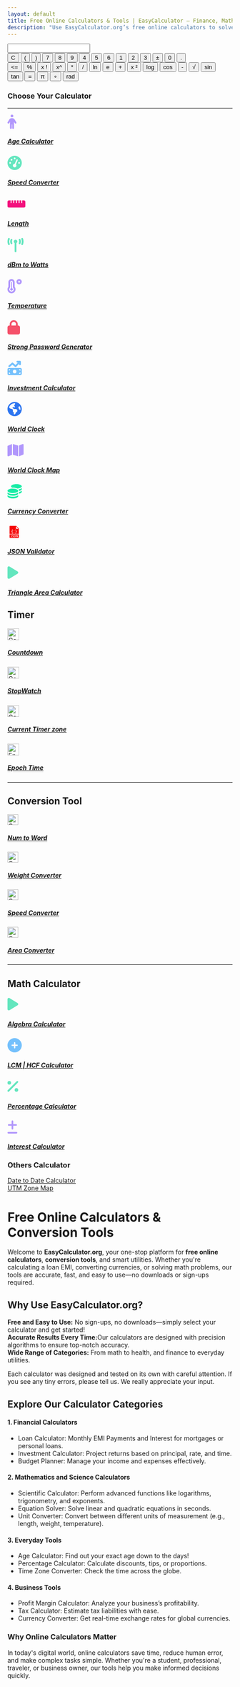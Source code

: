 ```yaml
---
layout: default
title: Free Online Calculators & Tools | EasyCalculator – Finance, Math & More
description: "Use EasyCalculator.org’s free online calculators to solve finance, math, and everyday problems in seconds. No sign-ups, no downloads—just fast and accurate results. "
---
```

<link rel="stylesheet" href="{{ '/assets/css/calculator.css' | relative_url }}">
<!-- Calculator start -->
<div class="calculator">
<input type="text" id="screen" maxlength="20">
<div class="calc-buttons">
<div class="functions-one">
        <button class="button triggers">C</button>
        <button class="button basic-stuff">(</button>
        <button class="button basic-stuff">)</button>
        <button class="button numbers">7</button>
        <button class="button numbers">8</button>
        <button class="button numbers">9</button>
        <button class="button numbers">4</button>
        <button class="button numbers">5</button>
        <button class="button numbers">6</button>
        <button class="button numbers">1</button>
        <button class="button numbers">2</button>
        <button class="button numbers">3</button>
        <button class="button basic-stuff">±</button>
        <button class="button numbers">0</button>
        <button class="button basic-stuff">.</button>
</div>   
 <div class="functions-two">
            <button class="button triggers">&#60;=</button>
            <button class="button complex-stuff">%</button>
            <button class="button complex-stuff">x !</button>
            <button class="button complex-stuff">x^</button>
            <button class="button basic-stuff">*</button>
            <button class="button basic-stuff">/</button>
            <button class="button complex-stuff">ln</button>
            <button class="button complex-stuff">e</button>
            <button class="button basic-stuff">+</button>
            <button class="button complex-stuff">x ²</button>
            <button class="button complex-stuff">log</button>
            <button class="button complex-stuff">cos</button>
            <button class="button basic-stuff">-</button>
            <button class="button complex-stuff">√</button>
            <button class="button complex-stuff">sin</button>
            <button class="button complex-stuff">tan</button>
            <button class="button triggers">=</button>
            <button class="button complex-stuff">&#x003C0;</button>
            <button class="button complex-stuff">∘</button>
            <button class="button complex-stuff">rad</button>
        </div>
      </div>
    </div>
<!-- calculator end -->


<!-- Article -->
<div class="container py-5">
    <h3 class="text-center mb-4">Choose Your Calculator</h3>
<hr>
<!-- Age Calculator-->
<div class="row g-4 p-3 "><div class="col-md-3 g-4 p-3 "><a class="text-decoration-none" href="/age-calculator"><div class="calculator-box text-center"><svg xmlns="http://www.w3.org/2000/svg" height="32" width="20" viewBox="0 0 320 512"><path fill="#B197FC" d="M112 48a48 48 0 1 1 96 0 48 48 0 1 1 -96 0zm40 304l0 128c0 17.7-14.3 32-32 32s-32-14.3-32-32l0-223.1L59.4 304.5c-9.1 15.1-28.8 20-43.9 10.9s-20-28.8-10.9-43.9l58.3-97c17.4-28.9 48.6-46.6 82.3-46.6l29.7 0c33.7 0 64.9 17.7 82.3 46.6l58.3 97c9.1 15.1 4.2 34.8-10.9 43.9s-34.8 4.2-43.9-10.9L232 256.9 232 480c0 17.7-14.3 32-32 32s-32-14.3-32-32l0-128-16 0z"/></svg><h5>Age Calculator</h5></div></a></div>

<!-- speed -->
<div class="col-md-3 g-4 p-3  "><a class="text-decoration-none" href="/kmp-to-mph"><div class="calculator-box text-center"><svg xmlns="http://www.w3.org/2000/svg" height="32" width="32" viewBox="0 0 512 512"><path fill="#63E6BE" d="M0 256a256 256 0 1 1 512 0A256 256 0 1 1 0 256zM288 96a32 32 0 1 0 -64 0 32 32 0 1 0 64 0zM256 416c35.3 0 64-28.7 64-64c0-17.4-6.9-33.1-18.1-44.6L366 161.7c5.3-12.1-.2-26.3-12.3-31.6s-26.3 .2-31.6 12.3L257.9 288c-.6 0-1.3 0-1.9 0c-35.3 0-64 28.7-64 64s28.7 64 64 64zM176 144a32 32 0 1 0 -64 0 32 32 0 1 0 64 0zM96 288a32 32 0 1 0 0-64 32 32 0 1 0 0 64zm352-32a32 32 0 1 0 -64 0 32 32 0 1 0 64 0z"/></svg><h5>Speed Converter</h5> </div></a></div>
<!-- length -->
<div class="col-md-3 g-4 p-3  "><a class="text-decoration-none" href="/length-converter"><div class="calculator-box text-center"><svg xmlns="http://www.w3.org/2000/svg" height="32" width="40" viewBox="0 0 640 512"><path fill="#f3127e" d="M0 336c0 26.5 21.5 48 48 48l544 0c26.5 0 48-21.5 48-48l0-160c0-26.5-21.5-48-48-48l-64 0 0 80c0 8.8-7.2 16-16 16s-16-7.2-16-16l0-80-64 0 0 80c0 8.8-7.2 16-16 16s-16-7.2-16-16l0-80-64 0 0 80c0 8.8-7.2 16-16 16s-16-7.2-16-16l0-80-64 0 0 80c0 8.8-7.2 16-16 16s-16-7.2-16-16l0-80-64 0 0 80c0 8.8-7.2 16-16 16s-16-7.2-16-16l0-80-64 0c-26.5 0-48 21.5-48 48L0 336z"/></svg><h5>Length</h5></div></a></div>
<!-- telecom -->
<div class="col-md-3 g-4 p-3  "><a class="text-decoration-none" href="/dbm-to-watt"> <div class="calculator-box text-center"><svg xmlns="http://www.w3.org/2000/svg" height="32" width="36" viewBox="0 0 576 512"><path fill="#63E6BE" d="M80.3 44C69.8 69.9 64 98.2 64 128s5.8 58.1 16.3 84c6.6 16.4-1.3 35-17.7 41.7s-35-1.3-41.7-17.7C7.4 202.6 0 166.1 0 128S7.4 53.4 20.9 20C27.6 3.6 46.2-4.3 62.6 2.3S86.9 27.6 80.3 44zM555.1 20C568.6 53.4 576 89.9 576 128s-7.4 74.6-20.9 108c-6.6 16.4-25.3 24.3-41.7 17.7S489.1 228.4 495.7 212c10.5-25.9 16.3-54.2 16.3-84s-5.8-58.1-16.3-84C489.1 27.6 497 9 513.4 2.3s35 1.3 41.7 17.7zM352 128c0 23.7-12.9 44.4-32 55.4L320 480c0 17.7-14.3 32-32 32s-32-14.3-32-32l0-296.6c-19.1-11.1-32-31.7-32-55.4c0-35.3 28.7-64 64-64s64 28.7 64 64zM170.6 76.8C163.8 92.4 160 109.7 160 128s3.8 35.6 10.6 51.2c7.1 16.2-.3 35.1-16.5 42.1s-35.1-.3-42.1-16.5c-10.3-23.6-16-49.6-16-76.8s5.7-53.2 16-76.8c7.1-16.2 25.9-23.6 42.1-16.5s23.6 25.9 16.5 42.1zM464 51.2c10.3 23.6 16 49.6 16 76.8s-5.7 53.2-16 76.8c-7.1 16.2-25.9 23.6-42.1 16.5s-23.6-25.9-16.5-42.1c6.8-15.6 10.6-32.9 10.6-51.2s-3.8-35.6-10.6-51.2c-7.1-16.2 .3-35.1 16.5-42.1s35.1 .3 42.1 16.5z"/></svg><h5>dBm to Watts</h5></div></a></div>
<!-- temperature-->
<div class="col-md-3 g-4 p-3  "><a class="text-decoration-none" href="/celsius-to-fahrenheit"><div class="calculator-box text-center"><svg xmlns="http://www.w3.org/2000/svg" height="32" width="32" viewBox="0 0 512 512"><path fill="#B197FC" d="M416 64a32 32 0 1 1 0 64 32 32 0 1 1 0-64zm0 128A96 96 0 1 0 416 0a96 96 0 1 0 0 192zM96 112c0-26.5 21.5-48 48-48s48 21.5 48 48l0 164.5c0 17.3 7.1 31.9 15.3 42.5C217.8 332.6 224 349.5 224 368c0 44.2-35.8 80-80 80s-80-35.8-80-80c0-18.5 6.2-35.4 16.7-48.9C88.9 308.4 96 293.8 96 276.5L96 112zM144 0C82.1 0 32 50.2 32 112l0 164.4c0 .1-.1 .3-.2 .6c-.2 .6-.8 1.6-1.7 2.8C11.2 304.2 0 334.8 0 368c0 79.5 64.5 144 144 144s144-64.5 144-144c0-33.2-11.2-63.8-30.1-88.1c-.9-1.2-1.5-2.2-1.7-2.8c-.1-.3-.2-.5-.2-.6L256 112C256 50.2 205.9 0 144 0zm0 416c26.5 0 48-21.5 48-48c0-20.9-13.4-38.7-32-45.3L160 112c0-8.8-7.2-16-16-16s-16 7.2-16 16l0 210.7c-18.6 6.6-32 24.4-32 45.3c0 26.5 21.5 48 48 48z"/></svg><h5>Temperature</h5></div></a></div>

<!-- strong password-->
<div class="col-md-3 g-4 p-3  "><a class="text-decoration-none" href="/strong-password-generator"><div class="calculator-box text-center"><svg xmlns="http://www.w3.org/2000/svg" height="32" width="28" viewBox="0 0 448 512"><path fill="#f5516a" d="M144 144l0 48 160 0 0-48c0-44.2-35.8-80-80-80s-80 35.8-80 80zM80 192l0-48C80 64.5 144.5 0 224 0s144 64.5 144 144l0 48 16 0c35.3 0 64 28.7 64 64l0 192c0 35.3-28.7 64-64 64L64 512c-35.3 0-64-28.7-64-64L0 256c0-35.3 28.7-64 64-64l16 0z"/></svg><h5>Strong Password Generator</h5></div></a></div>
<!-- Investment -->
<div class="col-md-3 g-4 p-3  "><a class="text-decoration-none" href="/investment-calculator"><div class="calculator-box text-center"><svg xmlns="http://www.w3.org/2000/svg" height="32" width="32" viewBox="0 0 512 512"><path fill="#74C0FC" d="M470.7 9.4c3 3.1 5.3 6.6 6.9 10.3s2.4 7.8 2.4 12.2c0 0 0 .1 0 .1c0 0 0 0 0 0l0 96c0 17.7-14.3 32-32 32s-32-14.3-32-32l0-18.7L310.6 214.6c-11.8 11.8-30.8 12.6-43.5 1.7L176 138.1 84.8 216.3c-13.4 11.5-33.6 9.9-45.1-3.5s-9.9-33.6 3.5-45.1l112-96c12-10.3 29.7-10.3 41.7 0l89.5 76.7L370.7 64 352 64c-17.7 0-32-14.3-32-32s14.3-32 32-32l96 0s0 0 0 0c8.8 0 16.8 3.6 22.6 9.3l.1 .1zM0 304c0-26.5 21.5-48 48-48l416 0c26.5 0 48 21.5 48 48l0 160c0 26.5-21.5 48-48 48L48 512c-26.5 0-48-21.5-48-48L0 304zM48 416l0 48 48 0c0-26.5-21.5-48-48-48zM96 304l-48 0 0 48c26.5 0 48-21.5 48-48zM464 416c-26.5 0-48 21.5-48 48l48 0 0-48zM416 304c0 26.5 21.5 48 48 48l0-48-48 0zm-96 80a64 64 0 1 0 -128 0 64 64 0 1 0 128 0z"/></svg><h5>Investment Calculator</h5></div></a></div>


<!-- world clock -->
<div class="col-md-3 g-4 p-3  "><a class="text-decoration-none" href="/world-clock"><div class="calculator-box text-center"><svg xmlns="http://www.w3.org/2000/svg" height="32" width="32" viewBox="0 0 512 512"><path fill="#2d75f0" d="M57.7 193l9.4 16.4c8.3 14.5 21.9 25.2 38 29.8L163 255.7c17.2 4.9 29 20.6 29 38.5l0 39.9c0 11 6.2 21 16 25.9s16 14.9 16 25.9l0 39c0 15.6 14.9 26.9 29.9 22.6c16.1-4.6 28.6-17.5 32.7-33.8l2.8-11.2c4.2-16.9 15.2-31.4 30.3-40l8.1-4.6c15-8.5 24.2-24.5 24.2-41.7l0-8.3c0-12.7-5.1-24.9-14.1-33.9l-3.9-3.9c-9-9-21.2-14.1-33.9-14.1L257 256c-11.1 0-22.1-2.9-31.8-8.4l-34.5-19.7c-4.3-2.5-7.6-6.5-9.2-11.2c-3.2-9.6 1.1-20 10.2-24.5l5.9-3c6.6-3.3 14.3-3.9 21.3-1.5l23.2 7.7c8.2 2.7 17.2-.4 21.9-7.5c4.7-7 4.2-16.3-1.2-22.8l-13.6-16.3c-10-12-9.9-29.5 .3-41.3l15.7-18.3c8.8-10.3 10.2-25 3.5-36.7l-2.4-4.2c-3.5-.2-6.9-.3-10.4-.3C163.1 48 84.4 108.9 57.7 193zM464 256c0-36.8-9.6-71.4-26.4-101.5L412 164.8c-15.7 6.3-23.8 23.8-18.5 39.8l16.9 50.7c3.5 10.4 12 18.3 22.6 20.9l29.1 7.3c1.2-9 1.8-18.2 1.8-27.5zM0 256a256 256 0 1 1 512 0A256 256 0 1 1 0 256z"/></svg><h5>World Clock</h5></div></a> </div>

<!-- world clock map -->
<div class="col-md-3 g-4 p-3  "><a class="text-decoration-none" href="/world-clock-map"><div class="calculator-box text-center"><svg xmlns="http://www.w3.org/2000/svg" height="32" width="36" viewBox="0 0 576 512"><path fill="#B197FC" d="M384 476.1L192 421.2l0-385.3L384 90.8l0 385.3zm32-1.2l0-386.5L543.1 37.5c15.8-6.3 32.9 5.3 32.9 22.3l0 334.8c0 9.8-6 18.6-15.1 22.3L416 474.8zM15.1 95.1L160 37.2l0 386.5L32.9 474.5C17.1 480.8 0 469.2 0 452.2L0 117.4c0-9.8 6-18.6 15.1-22.3z"/></svg><h5>World Clock Map</h5></div></a></div>
<!-- Currency Converter-->
<div class="col-md-3 g-4 p-3  "><a class="text-decoration-none" href="/currency"><div class="calculator-box text-center"><svg xmlns="http://www.w3.org/2000/svg" height="32" width="32" viewBox="0 0 512 512"><path fill="#18eca5" d="M512 80c0 18-14.3 34.6-38.4 48c-29.1 16.1-72.5 27.5-122.3 30.9c-3.7-1.8-7.4-3.5-11.3-5C300.6 137.4 248.2 128 192 128c-8.3 0-16.4 .2-24.5 .6l-1.1-.6C142.3 114.6 128 98 128 80c0-44.2 86-80 192-80S512 35.8 512 80zM160.7 161.1c10.2-.7 20.7-1.1 31.3-1.1c62.2 0 117.4 12.3 152.5 31.4C369.3 204.9 384 221.7 384 240c0 4-.7 7.9-2.1 11.7c-4.6 13.2-17 25.3-35 35.5c0 0 0 0 0 0c-.1 .1-.3 .1-.4 .2c0 0 0 0 0 0s0 0 0 0c-.3 .2-.6 .3-.9 .5c-35 19.4-90.8 32-153.6 32c-59.6 0-112.9-11.3-148.2-29.1c-1.9-.9-3.7-1.9-5.5-2.9C14.3 274.6 0 258 0 240c0-34.8 53.4-64.5 128-75.4c10.5-1.5 21.4-2.7 32.7-3.5zM416 240c0-21.9-10.6-39.9-24.1-53.4c28.3-4.4 54.2-11.4 76.2-20.5c16.3-6.8 31.5-15.2 43.9-25.5l0 35.4c0 19.3-16.5 37.1-43.8 50.9c-14.6 7.4-32.4 13.7-52.4 18.5c.1-1.8 .2-3.5 .2-5.3zm-32 96c0 18-14.3 34.6-38.4 48c-1.8 1-3.6 1.9-5.5 2.9C304.9 404.7 251.6 416 192 416c-62.8 0-118.6-12.6-153.6-32C14.3 370.6 0 354 0 336l0-35.4c12.5 10.3 27.6 18.7 43.9 25.5C83.4 342.6 135.8 352 192 352s108.6-9.4 148.1-25.9c7.8-3.2 15.3-6.9 22.4-10.9c6.1-3.4 11.8-7.2 17.2-11.2c1.5-1.1 2.9-2.3 4.3-3.4l0 3.4 0 5.7 0 26.3zm32 0l0-32 0-25.9c19-4.2 36.5-9.5 52.1-16c16.3-6.8 31.5-15.2 43.9-25.5l0 35.4c0 10.5-5 21-14.9 30.9c-16.3 16.3-45 29.7-81.3 38.4c.1-1.7 .2-3.5 .2-5.3zM192 448c56.2 0 108.6-9.4 148.1-25.9c16.3-6.8 31.5-15.2 43.9-25.5l0 35.4c0 44.2-86 80-192 80S0 476.2 0 432l0-35.4c12.5 10.3 27.6 18.7 43.9 25.5C83.4 438.6 135.8 448 192 448z"/></svg><h5>Currency Converter</h5></div></a></div>

<!-- JSON validation -->
<div class="col-md-3 g-4 p-3  "><a class="text-decoration-none" href="/jsonvalidator"><div class="calculator-box text-center"><svg fill="#f50505" height="30px" width="30px" version="1.1" id="Capa_1" xmlns="http://www.w3.org/2000/svg" xmlns:xlink="http://www.w3.org/1999/xlink" viewBox="-3.48 -3.48 64.96 64.96" xml:space="preserve" stroke="#f50505" stroke-width="0.00058"><g id="SVGRepo_bgCarrier" stroke-width="0"></g><g id="SVGRepo_tracerCarrier" stroke-linecap="round" stroke-linejoin="round"></g><g id="SVGRepo_iconCarrier"> <g> <path d="M33.655,45.988c-0.232-0.31-0.497-0.533-0.793-0.67s-0.608-0.205-0.937-0.205c-0.337,0-0.658,0.063-0.964,0.191 s-0.579,0.344-0.82,0.649s-0.431,0.699-0.567,1.183c-0.137,0.483-0.21,1.075-0.219,1.777c0.009,0.684,0.08,1.267,0.212,1.75 s0.314,0.877,0.547,1.183s0.497,0.528,0.793,0.67s0.608,0.212,0.937,0.212c0.337,0,0.658-0.066,0.964-0.198s0.579-0.349,0.82-0.649 s0.431-0.695,0.567-1.183s0.21-1.082,0.219-1.784c-0.009-0.684-0.08-1.265-0.212-1.743S33.888,46.298,33.655,45.988z"></path> <path d="M51.5,39V13.978c0-0.766-0.092-1.333-0.55-1.792L39.313,0.55C38.964,0.201,38.48,0,37.985,0H8.963 C7.777,0,6.5,0.916,6.5,2.926V39H51.5z M29.5,33c0,0.552-0.447,1-1,1s-1-0.448-1-1v-3c0-0.552,0.447-1,1-1s1,0.448,1,1V33z M37.5,3.391c0-0.458,0.553-0.687,0.877-0.363l10.095,10.095C48.796,13.447,48.567,14,48.109,14H37.5V3.391z M36.5,24v-4 c0-0.551-0.448-1-1-1c-0.553,0-1-0.448-1-1s0.447-1,1-1c1.654,0,3,1.346,3,3v4c0,1.103,0.897,2,2,2c0.553,0,1,0.448,1,1 s-0.447,1-1,1c-1.103,0-2,0.897-2,2v4c0,1.654-1.346,3-3,3c-0.553,0-1-0.448-1-1s0.447-1,1-1c0.552,0,1-0.449,1-1v-4 c0-1.2,0.542-2.266,1.382-3C37.042,26.266,36.5,25.2,36.5,24z M28.5,22c0.828,0,1.5,0.672,1.5,1.5S29.328,25,28.5,25 c-0.828,0-1.5-0.672-1.5-1.5S27.672,22,28.5,22z M16.5,26c1.103,0,2-0.897,2-2v-4c0-1.654,1.346-3,3-3c0.553,0,1,0.448,1,1 s-0.447,1-1,1c-0.552,0-1,0.449-1,1v4c0,1.2-0.542,2.266-1.382,3c0.84,0.734,1.382,1.8,1.382,3v4c0,0.551,0.448,1,1,1 c0.553,0,1,0.448,1,1s-0.447,1-1,1c-1.654,0-3-1.346-3-3v-4c0-1.103-0.897-2-2-2c-0.553,0-1-0.448-1-1S15.947,26,16.5,26z"></path> <path d="M6.5,41v15c0,1.009,1.22,2,2.463,2h40.074c1.243,0,2.463-0.991,2.463-2V41H6.5z M18.021,51.566 c0,0.474-0.087,0.873-0.26,1.196s-0.405,0.583-0.697,0.779s-0.627,0.333-1.005,0.41c-0.378,0.077-0.768,0.116-1.169,0.116 c-0.2,0-0.436-0.021-0.704-0.062s-0.547-0.104-0.834-0.191s-0.563-0.185-0.827-0.294s-0.487-0.232-0.67-0.369l0.697-1.107 c0.091,0.063,0.221,0.13,0.39,0.198s0.354,0.132,0.554,0.191s0.41,0.111,0.629,0.157s0.424,0.068,0.615,0.068 c0.483,0,0.868-0.094,1.155-0.28s0.439-0.504,0.458-0.95v-7.711h1.668V51.566z M25.958,52.298c-0.15,0.342-0.362,0.643-0.636,0.902 s-0.61,0.467-1.012,0.622s-0.856,0.232-1.367,0.232c-0.219,0-0.444-0.012-0.677-0.034s-0.467-0.062-0.704-0.116 c-0.237-0.055-0.463-0.13-0.677-0.226s-0.398-0.212-0.554-0.349l0.287-1.176c0.128,0.073,0.289,0.144,0.485,0.212 s0.398,0.132,0.608,0.191s0.419,0.107,0.629,0.144s0.405,0.055,0.588,0.055c0.556,0,0.982-0.13,1.278-0.39s0.444-0.645,0.444-1.155 c0-0.31-0.104-0.574-0.314-0.793s-0.472-0.417-0.786-0.595s-0.654-0.355-1.019-0.533s-0.706-0.388-1.025-0.629 s-0.583-0.526-0.793-0.854s-0.314-0.738-0.314-1.23c0-0.446,0.082-0.843,0.246-1.189s0.385-0.641,0.663-0.882 s0.602-0.426,0.971-0.554s0.759-0.191,1.169-0.191c0.419,0,0.843,0.039,1.271,0.116s0.774,0.203,1.039,0.376 c-0.055,0.118-0.118,0.248-0.191,0.39s-0.142,0.273-0.205,0.396s-0.118,0.226-0.164,0.308s-0.073,0.128-0.082,0.137 c-0.055-0.027-0.116-0.063-0.185-0.109s-0.166-0.091-0.294-0.137s-0.296-0.077-0.506-0.096s-0.479-0.014-0.807,0.014 c-0.183,0.019-0.355,0.07-0.52,0.157s-0.31,0.193-0.438,0.321s-0.228,0.271-0.301,0.431s-0.109,0.313-0.109,0.458 c0,0.364,0.104,0.658,0.314,0.882s0.47,0.419,0.779,0.588s0.647,0.333,1.012,0.492s0.704,0.354,1.019,0.581 s0.576,0.513,0.786,0.854s0.314,0.781,0.314,1.319C26.184,51.603,26.108,51.956,25.958,52.298z M35.761,51.156 c-0.214,0.647-0.511,1.185-0.889,1.613s-0.82,0.752-1.326,0.971s-1.06,0.328-1.661,0.328s-1.155-0.109-1.661-0.328 s-0.948-0.542-1.326-0.971s-0.675-0.966-0.889-1.613s-0.321-1.395-0.321-2.242s0.107-1.593,0.321-2.235s0.511-1.178,0.889-1.606 s0.82-0.754,1.326-0.978s1.06-0.335,1.661-0.335s1.155,0.111,1.661,0.335s0.948,0.549,1.326,0.978s0.675,0.964,0.889,1.606 s0.321,1.388,0.321,2.235S35.975,50.509,35.761,51.156z M45.68,54h-1.668l-3.951-6.945V54h-1.668V43.924h1.668l3.951,6.945v-6.945 h1.668V54z"></path> </g> </g></svg><h5>JSON Validator</h5></div></a></div>


<div class="col-md-3 g-4 p-3  "><a class="text-decoration-none" href="/triangle-area-calculator"><div class="calculator-box text-center"><svg xmlns="http://www.w3.org/2000/svg" height="32" width="24" viewBox="0 0 384 512"><path fill="#63E6BE" d="M73 39c-14.8-9.1-33.4-9.4-48.5-.9S0 62.6 0 80L0 432c0 17.4 9.4 33.4 24.5 41.9s33.7 8.1 48.5-.9L361 297c14.3-8.7 23-24.2 23-41s-8.7-32.2-23-41L73 39z"/></svg><h5>Triangle Area Calculator</h5></div></a></div>


</div>


<h2>Timer</h2>
<div class="row g-4 p-3 ">
<div class="col-md-3 g-4 p-3  "><a class="text-decoration-none" href="/countdown"><div class="calculator-box text-center"><img src="/assets/icons/countdown.svg" alt="Countdown" width="26" height="26"><h5>Countdown</h5></div></a></div>
        
 <div class="col-md-3 g-4 p-3  "><a class="text-decoration-none" href="/stopwatch"><div class="calculator-box text-center"><img src="/assets/icons/stopwatch-solid.svg" alt="Countdown" width="26" height="26"><h5>StopWatch</h5></div></a></div>
        
 <div class="col-md-3 g-4 p-3  "> <a class="text-decoration-none" href="/current-time"><div class="calculator-box text-center"> <img src="/assets/icons/current-time.svg" alt="Countdown" width="26" height="26"><h5>Current Timer zone</h5></div> </a></div>
 
 <div class="col-md-3 g-4 p-3  "><a class="text-decoration-none" href="/epoch"> <div class="calculator-box text-center"><img src="/assets/icons/epoch.svg" alt="Epoch Time" width="26" height="26"><h5>Epoch Time</h5></div> </a> </div> </div>
 <!-- conversion-tool -->
<hr>
<h2>Conversion Tool</h2>
<div class="row g-4 p-3 ">

<div class="col-md-3 g-4 p-3  "><a class="text-decoration-none" href="/number-to-word-converter"><div class="calculator-box text-center"><img src="/assets/icons/num-to-word.svg" alt="Countdown" width="24" height="24"><h5>Num to Word</h5></div></a> </div>
        
 <div class="col-md-3 g-4 p-3  "><a class="text-decoration-none" href="#"><div class="calculator-box text-center"><img src="/assets/icons/weight-scale-solid.svg" alt="Countdown" width="24" height="24"><h5>Weight Converter</h5></div> </a></div>

 <div class="col-md-3 g-4 p-3  "><a class="text-decoration-none" href="#"><div class="calculator-box text-center"><img src="/assets/icons/speed-converter.svg" alt="Countdown" width="24" height="24"><h5>Speed Converter</h5></div></a></div>
 <div class="col-md-3 g-4 p-3  "><a class="text-decoration-none" href="#"><div class="calculator-box text-center"><img src="/assets/icons/area-converter.svg" alt="Countdown" width="24" height="24"><h5>Area Converter</h5></div></a></div></div>

 <!-- conversion-tool end-->
<!-- Math Calculator -->
<hr>
<h2>Math Calculator</h2>
<div class="row g-4 p-3 ">

<div class="col-md-3 g-4 p-3  "><a class="text-decoration-none" href="#"> <div class="calculator-box text-center"><svg xmlns="http://www.w3.org/2000/svg" height="32" width="24" viewBox="0 0 384 512"><path fill="#63E6BE" d="M73 39c-14.8-9.1-33.4-9.4-48.5-.9S0 62.6 0 80L0 432c0 17.4 9.4 33.4 24.5 41.9s33.7 8.1 48.5-.9L361 297c14.3-8.7 23-24.2 23-41s-8.7-32.2-23-41L73 39z"/></svg><h5>Algebra Calculator</h5></div></a></div>
        
 <div class="col-md-3 g-4 p-3  "><a class="text-decoration-none" href="/lcm-calculator"><div class="calculator-box text-center"><svg xmlns="http://www.w3.org/2000/svg" height="32" width="32" viewBox="0 0 512 512"><path fill="#74C0FC" d="M256 512A256 256 0 1 0 256 0a256 256 0 1 0 0 512zM232 344l0-64-64 0c-13.3 0-24-10.7-24-24s10.7-24 24-24l64 0 0-64c0-13.3 10.7-24 24-24s24 10.7 24 24l0 64 64 0c13.3 0 24 10.7 24 24s-10.7 24-24 24l-64 0 0 64c0 13.3-10.7 24-24 24s-24-10.7-24-24z"/></svg><h5>LCM | HCF Calculator</h5></div></a></div>
        
 <div class="col-md-3 g-4 p-3  "><a class="text-decoration-none" href="/percentage-calculator"><div class="calculator-box text-center"><svg xmlns="http://www.w3.org/2000/svg" height="32" width="24" viewBox="0 0 384 512"><path fill="#63E6BE" d="M374.6 118.6c12.5-12.5 12.5-32.8 0-45.3s-32.8-12.5-45.3 0l-320 320c-12.5 12.5-12.5 32.8 0 45.3s32.8 12.5 45.3 0l320-320zM128 128A64 64 0 1 0 0 128a64 64 0 1 0 128 0zM384 384a64 64 0 1 0 -128 0 64 64 0 1 0 128 0z"/></svg><h5>Percentage Calculator</h5></div></a></div>

 <div class="col-md-3 g-4 p-3  "><a class="text-decoration-none" href="#"><div class="calculator-box text-center"><svg xmlns="http://www.w3.org/2000/svg" height="30" width="22" viewBox="0 0 384 512"><path fill="#B197FC" d="M224 32c0-17.7-14.3-32-32-32s-32 14.3-32 32l0 112L48 144c-17.7 0-32 14.3-32 32s14.3 32 32 32l112 0 0 112c0 17.7 14.3 32 32 32s32-14.3 32-32l0-112 112 0c17.7 0 32-14.3 32-32s-14.3-32-32-32l-112 0 0-112zM0 480c0 17.7 14.3 32 32 32l320 0c17.7 0 32-14.3 32-32s-14.3-32-32-32L32 448c-17.7 0-32 14.3-32 32z"/></svg><h5>Interest Calculator</h5></div></a></div></div>

<h3>Others Calculator</h3>
<div class="row text-center g-3">
<div class="col-md-3 g-4"><a href="/date-to-date-calculator" class="d-block text-decoration-none text-dark p-2 rounded hover-shadow bg-light">Date to Date Calculator</a></div>
<div class="col-md-3 g-4"><a href="/utm-zone-map" class="d-block text-decoration-none text-dark p-2 rounded hover-shadow bg-light">UTM Zone Map</a></div>
<!-- <div class="col-2"><a href="#" class="d-block text-decoration-none text-dark p-2 rounded hover-shadow bg-light">Home</a></div>
<div class="col-2"><a href="#" class="d-block text-decoration-none text-dark p-2 rounded hover-shadow bg-light">About</a></div>
<div class="col-2"><a href="#" class="d-block text-decoration-none text-dark p-2 rounded hover-shadow bg-light">Home</a></div>
<div class="col-2"><a href="#" class="d-block text-decoration-none text-dark p-2 rounded hover-shadow bg-light">About</a></div>
<div class="col-2"><a href="#" class="d-block text-decoration-none text-dark p-2 rounded hover-shadow bg-light">Home</a></div>
<div class="col-2"><a href="#" class="d-block text-decoration-none text-dark p-2 rounded hover-shadow bg-light">About</a></div> -->
  </div>

<!-- Math Calculator Closed -->
<h1 class ="pt-4">Free Online Calculators & Conversion Tools</h1>
<p>Welcome to <strong>EasyCalculator.org</strong>, your one-stop platform for <strong>free online calculators</strong>, <strong>conversion tools</strong>, and smart utilities. Whether you're calculating a loan EMI, converting currencies, or solving math problems, our tools are accurate, fast, and easy to use&mdash;no downloads or sign-ups required.</p>

 <h2>Why Use EasyCalculator.org?</h2><p><strong>Free and Easy to Use:</strong> No sign-ups, no downloads—simply select your calculator and get started!<br><strong>Accurate Results Every Time:</strong>Our calculators are designed with precision algorithms to ensure top-notch accuracy.<br><strong>Wide Range of Categories:</strong> From math to health, and finance to everyday utilities.</p><p>Each calculator was designed and tested on its own with careful attention. If you see any tiny errors, please tell us. We really appreciate your input.</p>

<h2><strong>Explore Our Calculator Categories</strong></h2>

<h4><strong>1. Financial Calculators</strong></h4><ul><li>Loan Calculator: Monthly EMI Payments and Interest for mortgages or personal loans.</li><li>Investment Calculator: Project returns based on principal, rate, and time.</li><li>Budget Planner: Manage your income and expenses effectively.</li></ul>

 <h4><strong>2. Mathematics and Science Calculators</strong></h4><ul><li>Scientific Calculator: Perform advanced functions like logarithms, trigonometry, and exponents.</li> <li>Equation Solver: Solve linear and quadratic equations in seconds.</li><li>Unit Converter: Convert between different units of measurement (e.g., length, weight, temperature).</li></ul>

 <h4><strong>3. Everyday Tools</strong></h4><ul><li>Age Calculator: Find out your exact age down to the days!</li><li>Percentage Calculator: Calculate discounts, tips, or proportions.</li><li>Time Zone Converter: Check the time across the globe.</li></ul>
<h4><strong>4. Business Tools</strong></h4><ul><li>Profit Margin Calculator: Analyze your business’s profitability.</li><li>Tax Calculator: Estimate tax liabilities with ease.</li>
<li>Currency Converter: Get real-time exchange rates for global currencies.</li></ul>

<h3>Why Online Calculators Matter</h3><p>In today's digital world, online calculators save time, reduce human error, and make complex tasks simple. Whether you're a student, professional, traveler, or business owner, our tools help you make informed decisions quickly.</p>

</div>
<script src="{{ '/assets/js/scientific-calculator.js' | relative_url }}"></script>